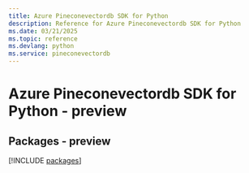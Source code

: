 ```yaml
---
title: Azure Pineconevectordb SDK for Python
description: Reference for Azure Pineconevectordb SDK for Python
ms.date: 03/21/2025
ms.topic: reference
ms.devlang: python
ms.service: pineconevectordb
---
```

# Azure Pineconevectordb SDK for Python - preview
## Packages - preview
[!INCLUDE [packages](pineconevectordb-index.md)]
